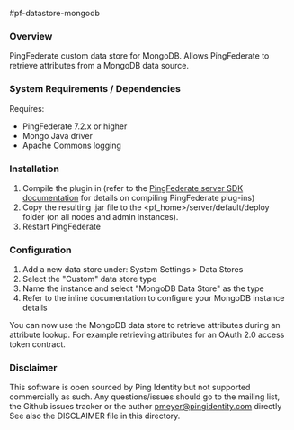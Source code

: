 #pf-datastore-mongodb

### Overview

PingFederate custom data store for MongoDB. Allows PingFederate to retrieve attributes from a MongoDB data source.


### System Requirements / Dependencies

Requires:
 - PingFederate 7.2.x or higher
 - Mongo Java driver
 - Apache Commons logging

 
### Installation
 
1. Compile the plugin in (refer to the [PingFederate server SDK documentation] for details on compiling PingFederate plug-ins)
2. Copy the resulting .jar file to the <pf_home>/server/default/deploy folder (on all nodes and admin instances).
3. Restart PingFederate
 
[PingFederate server SDK documentation]: http://documentation.pingidentity.com/display/PF/SDK+Developer%27s+Guide


### Configuration

1. Add a new data store under: System Settings > Data Stores
2. Select the "Custom" data store type
3. Name the instance and select "MongoDB Data Store" as the type
4. Refer to the inline documentation to configure your MongoDB instance details

You can now use the MongoDB data store to retrieve attributes during an attribute lookup. For example retrieving attributes for an OAuth 2.0 access token contract.


### Disclaimer

This software is open sourced by Ping Identity but not supported commercially as such. Any questions/issues should go to the mailing list, the Github issues tracker or the author pmeyer@pingidentity.com directly See also the DISCLAIMER file in this directory.